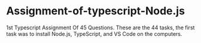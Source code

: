 # Assignment-of-typescript-Node.js
1st Typescript Assignment Of 45 Questions.
These are the 44 tasks, the first task was to install Node.js, TypeScript,
and VS Code on the computers.
